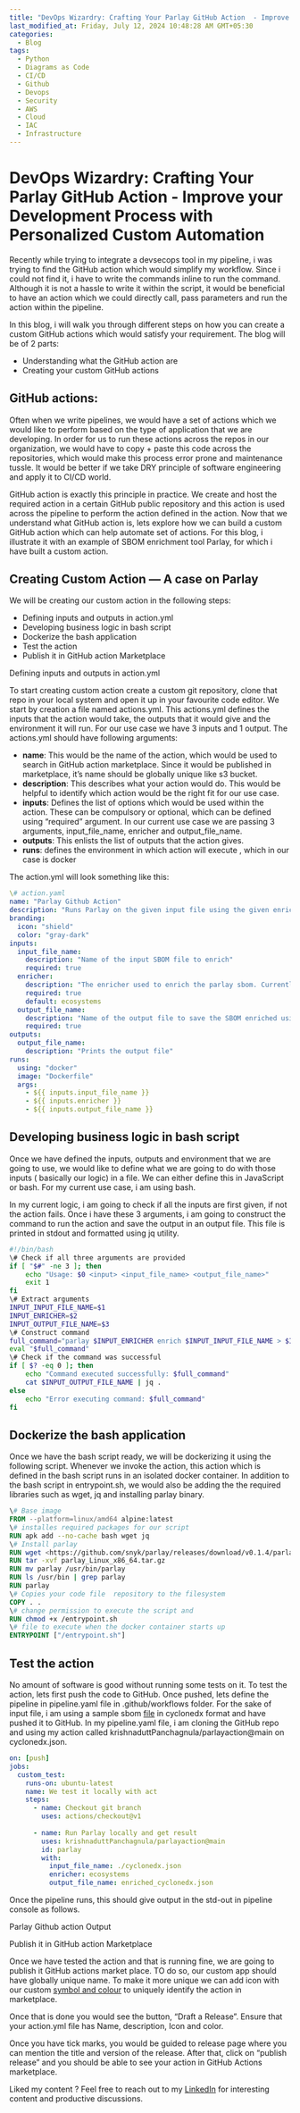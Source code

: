 ```yaml
---
title: "DevOps Wizardry: Crafting Your Parlay GitHub Action  - Improve your Development Process with Personalized Custom Automation"
last_modified_at: Friday, July 12, 2024 10:48:28 AM GMT+05:30
categories:
  - Blog
tags:
  - Python
  - Diagrams as Code
  - CI/CD
  - Github
  - Devops
  - Security
  - AWS
  - Cloud
  - IAC
  - Infrastructure
---
```


# DevOps Wizardry: Crafting Your Parlay GitHub Action  - Improve your Development Process with Personalized Custom Automation


Recently while trying to integrate a devsecops tool in my pipeline, i was trying to find the GitHub action which would simplify my workflow. Since i could not find it, i have to write the commands inline to run the command. Although it is not a hassle to write it within the script, it would be beneficial to have an action which we could directly call, pass parameters and run the action within the pipeline.

In this blog, i will walk you through different steps on how you can create a custom GitHub actions which would satisfy your requirement. The blog will be of 2 parts:

*   Understanding what the GitHub action are
*   Creating your custom GitHub actions

## GitHub actions:


Often when we write pipelines, we would have a set of actions which we would like to perform based on the type of application that we are developing. In order for us to run these actions across the repos in our organization, we would have to copy + paste this code across the repositories, which would make this process error prone and maintenance tussle. It would be better if we take DRY principle of software engineering and apply it to CI/CD world.

GitHub action is exactly this principle in practice. We create and host the required action in a certain GitHub public repository and this action is used across the pipeline to perform the action defined in the action. Now that we understand what GitHub action is, lets explore how we can build a custom GitHub action which can help automate set of actions. For this blog, i illustrate it with an example of SBOM enrichment tool Parlay, for which i have built a custom action.

## Creating Custom Action — A case on Parlay

We will be creating our custom action in the following steps:

*   Defining inputs and outputs in action.yml
*   Developing business logic in bash script
*   Dockerize the bash application
*   Test the action
*   Publish it in GitHub action Marketplace

Defining inputs and outputs in action.yml


To start creating custom action create a custom git repository, clone that repo in your local system and open it up in your favourite code editor. We start by creation a file named actions.yml. This actions.yml defines the inputs that the action would take, the outputs that it would give and the environment it will run. For our use case we have 3 inputs and 1 output. The actions.yml should have following arguments:

*   **name**: This would be the name of the action, which would be used to search in GitHub action marketplace. Since it would be published in marketplace, it’s name should be globally unique like s3 bucket.
*   **description**: This describes what your action would do. This would be helpful to identify which action would be the right fit for our use case.
*   **inputs**: Defines the list of options which would be used within the action. These can be compulsory or optional, which can be defined using “required” argument. In our current use case we are passing 3 arguments, input_file_name, enricher and output_file_name.
*   **outputs**: This enlists the list of outputs that the action gives.
*   **runs**: defines the environment in which action will execute , which in our case is docker

The action.yml will look something like this:

```yaml
\# action.yaml  
name: "Parlay Github Action"  
description: "Runs Parlay on the given input file using the given enricher and outputs it in your given output file"  
branding:  
  icon: "shield"  
  color: "gray-dark"  
inputs:  
  input_file_name:  
    description: "Name of the input SBOM file to enrich"  
    required: true  
  enricher:  
    description: "The enricher used to enrich the parlay sbom. Currently parlay supports ecosystems, snyk, scorecard(openssf scorecard)"  
    required: true  
    default: ecosystems  
  output_file_name:  
    description: "Name of the output file to save the SBOM enriched using the parlay's enricher"  
    required: true  
outputs:  
  output_file_name:  
    description: "Prints the output file"  
runs:  
  using: "docker"  
  image: "Dockerfile"  
  args:  
    - ${{ inputs.input_file_name }}  
    - ${{ inputs.enricher }}  
    - ${{ inputs.output_file_name }}
```

## Developing business logic in bash script


Once we have defined the inputs, outputs and environment that we are going to use, we would like to define what we are going to do with those inputs ( basically our logic) in a file. We can either define this in JavaScript or bash. For my current use case, i am using bash.

In my current logic, i am going to check if all the inputs are first given, if not the action fails. Once i have these 3 arguments, i am going to construct the command to run the action and save the output in an output file. This file is printed in stdout and formatted using jq utility.

```bash
#!/bin/bash  
\# Check if all three arguments are provided  
if [ "$#" -ne 3 ]; then  
    echo "Usage: $0 <input> <input_file_name> <output_file_name>"  
    exit 1  
fi  
\# Extract arguments  
INPUT_INPUT_FILE_NAME=$1  
INPUT_ENRICHER=$2  
INPUT_OUTPUT_FILE_NAME=$3  
\# Construct command  
full_command="parlay $INPUT_ENRICHER enrich $INPUT_INPUT_FILE_NAME > $INPUT_OUTPUT_FILE_NAME"  
eval "$full_command"  
\# Check if the command was successful  
if [ $? -eq 0 ]; then  
    echo "Command executed successfully: $full_command"  
    cat $INPUT_OUTPUT_FILE_NAME | jq .  
else  
    echo "Error executing command: $full_command"  
fi
```

## Dockerize the bash application
Once we have the bash script ready, we will be dockerizing it using the following script. Whenever we invoke the action, this action which is defined in the bash script runs in an isolated docker container. In addition to the bash script in entrypoint.sh, we would also be adding the the required libraries such as wget, jq and installing parlay binary.

```dockerfile
\# Base image  
FROM --platform=linux/amd64 alpine:latest  
\# installes required packages for our script  
RUN apk add --no-cache bash wget jq  
\# Install parlay  
RUN wget <https://github.com/snyk/parlay/releases/download/v0.1.4/parlay_Linux_x86_64.tar.gz>   
RUN tar -xvf parlay_Linux_x86_64.tar.gz   
RUN mv parlay /usr/bin/parlay  
RUN ls /usr/bin | grep parlay  
RUN parlay  
\# Copies your code file  repository to the filesystem  
COPY . .  
\# change permission to execute the script and  
RUN chmod +x /entrypoint.sh  
\# file to execute when the docker container starts up  
ENTRYPOINT ["/entrypoint.sh"]
```

## Test the action


No amount of software is good without running some tests on it. To test the action, lets first push the code to GitHub. Once pushed, lets define the pipeline in pipeline.yaml file in .github/workflows folder. For the sake of input file, i am using a sample sbom [file](https://github.com/krishnaduttPanchagnula/parlayaction/blob/main/cyclonedx.json) in cyclonedx format and have pushed it to GitHub. In my pipeline.yaml file, i am cloning the GitHub repo and using my action called krishnaduttPanchagnula/parlayaction@main on cyclonedx.json.

```yaml
on: [push]  
jobs:  
  custom_test:  
    runs-on: ubuntu-latest  
    name: We test it locally with act  
    steps:  
      - name: Checkout git branch  
        uses: actions/checkout@v1  
          
      - name: Run Parlay locally and get result  
        uses: krishnaduttPanchagnula/parlayaction@main  
        id: parlay  
        with:  
          input_file_name: ./cyclonedx.json  
          enricher: ecosystems  
          output_file_name: enriched_cyclonedx.json
```

Once the pipeline runs, this should give output in the std-out in pipeline console as follows.

Parlay Github action Output

Publish it in GitHub action Marketplace


Once we have tested the action and that is running fine, we are going to publish it GitHub actions market place. TO do so, our custom app should have globally unique name. To make it more unique we can add icon with our custom [symbol and colour](https://docs.github.com/en/actions/creating-actions/metadata-syntax-for-github-actions#branding) to uniquely identify the action in marketplace.

Once that is done you would see the button, “Draft a Release”. Ensure that your action.yml file has Name, description, Icon and color.

Once you have tick marks, you would be guided to release page where you can mention the title and version of the release. After that, click on “publish release” and you should be able to see your action in GitHub Actions marketplace.

Liked my content ? Feel free to reach out to my [LinkedIn](https://www.linkedin.com/in/krishnadutt/) for interesting content and productive discussions.